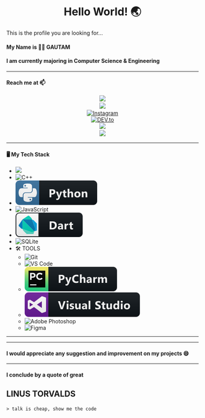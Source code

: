 ### <h1 align= "center"><b>Hello World! :earth_asia:</b></h1>

This is the profile you are looking for...

#### My Name is :man_technologist: **GAUTAM**

#### I am currently majoring in Computer Science & Engineering

<hr>

#### Reach me at 📫
<p align="center">
<a href="https://mail.google.com/mail/?view=cm&fs=1&tf=1&to=g7.gautam10@gmail.com" target="_blank"><img src="https://img.shields.io/badge/-Gmail-c14438?style=flat-square&logo=Gmail&logoColor=white&link=mailto:g7.gautam10@gmail.com" height="30"></a>
<br>
<a href="https://www.reddit.com/user/Gautam_DJG/"><img src="https://img.shields.io/badge/reddit-%23FF4500.svg?&style=for-the-badge&logo=reddit&logoColor=white"></a>
<br>
<a href="https://instagram.com/gautam.b10"><img src="https://img.shields.io/badge/Instagram-%23E4405F.svg?&style=flat-square&logo=instagram&logoColor=white" alt="Instagram" height="30"></a>
<br>
<a href="https://dev.to/magnificio777"><img src="https://img.shields.io/badge/DEV-%230A0A0A.svg?&style=flat-square&logo=DEV.to&logoColor=white" alt="DEV.to" height="30"></a>
<br>
<a href="https://discord.gg/tJEAaHU"><img src="https://img.shields.io/badge/discord-%237289DA.svg?&style=for-the-badge&logo=discord&logoColor=white" /> </a>
<br>
<a href="https://www.linkedin.com/in/gautam-7"><img src="https://img.shields.io/badge/linkedin-%237289DA.svg?&style=for-the-badge&logo=linkedin&logoColor=white" /> </a>
<br>
</p>
<hr>

#### 🖥️ My Tech Stack
-  <img src="https://img.shields.io/badge/C%20-%2300599C.svg?&style=flat-plastic&logo=c&logoColor=white" height="20"/>
-  <img alt="C++" src="https://img.shields.io/badge/-C++-00599C?style=flat-square&logo=c%2B%2B&logoColor=white" />
-  <img src="https://github.com/gautam7-github/gautam7-github/blob/master/Assets/python.svg" alt="python">
-  ![JavaScript](https://img.shields.io/badge/-JavaScript-black?style=flat-plastic&logo=javascript)
-  <img src="https://github.com/gautam7-github/gautam7-github/blob/master/Assets/dart_colour.svg" alt="dart" />
-  ![SQLite](http://img.shields.io/badge/-SQLite-FC8F30?style=flat-plastic&logo=sqlite&logoColor=ffffff)
-  🛠 TOOLS
   -  ![Git](https://img.shields.io/badge/-Git-black?style=flat-square&logo=git)
   -  ![VS Code](http://img.shields.io/badge/-VS%20Code-007ACC?style=flat-square&logo=visual-studio-code&logoColor=ffffff)
   -  <img src="https://github.com/gautam7-github/gautam7-github/blob/master/Assets/jetbrains_pycharm.svg" alt="pycharm">
   -  <img src="https://github.com/gautam7-github/gautam7-github/blob/master/Assets/visualstudio.svg" alt="visualstudio">
   -  ![Adobe Photoshop](http://img.shields.io/badge/-Adobe%20Photoshop-26C9FF?style=flat-plastic&logo=adobe-photoshop&logoColor=ffffff)
   -  ![Figma](http://img.shields.io/badge/-Figma-30333c?style=flat-plastic&logo=figma&logoColor=white)
   
<hr>
<hr>


#### I would appreciate any suggestion and improvement on my projects 😄

<hr>

#### I conclude by a quote of great <h2> LINUS TORVALDS </h2>
    > talk is cheap, show me the code
